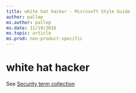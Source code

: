 ```yaml
---
title: white hat hacker - Microsoft Style Guide
author: pallep
ms.author: pallep
ms.date: 11/19/2016
ms.topic: article
ms.prod: non-product-specific
---
```


# white hat hacker

See [Security term collection](/style-guide/a-z-word-list-term-collections/term-collections/security-terms)
